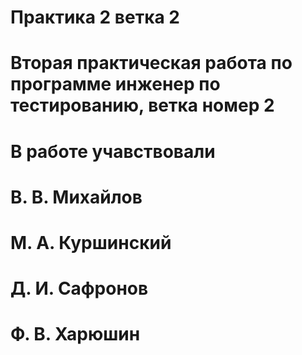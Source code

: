# Практика 2 ветка 2
# Вторая практическая работа по программе инженер по тестированию, ветка номер 2
# В работе учавствовали 
# В. В. Михайлов
# М. А. Куршинский
# Д. И. Сафронов
# Ф. В. Харюшин
